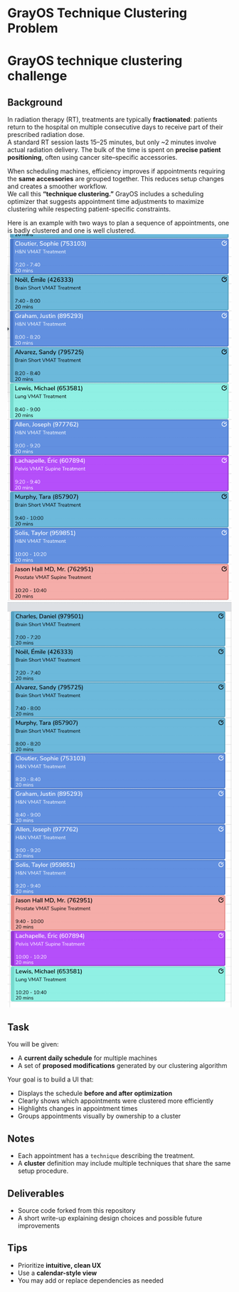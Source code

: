 # GrayOS Technique Clustering Problem
# GrayOS technique clustering challenge

## Background

In radiation therapy (RT), treatments are typically **fractionated**: patients return to the hospital on multiple consecutive days to receive part of their prescribed radiation dose.  
A standard RT session lasts 15–25 minutes, but only ~2 minutes involve actual radiation delivery. The bulk of the time is spent on **precise patient positioning**, often using cancer site–specific accessories.

When scheduling machines, efficiency improves if appointments requiring the **same accessories** are grouped together. This reduces setup changes and creates a smoother workflow.  
We call this **“technique clustering.”** GrayOS includes a scheduling optimizer that suggests appointment time adjustments to maximize clustering while respecting patient-specific constraints.

Here is an example with two ways to plan a sequence of appointments, one is badly clustered and one is well clustered.
![Badly clustered](image.png)
![Well clustered](image-1.png)

## Task

You will be given:
- A **current daily schedule** for multiple machines  
- A set of **proposed modifications** generated by our clustering algorithm  

Your goal is to build a UI that:
- Displays the schedule **before and after optimization**  
- Clearly shows which appointments were clustered more efficiently  
- Highlights changes in appointment times  
- Groups appointments visually by ownership to a cluster  


## Notes

- Each appointment has a `technique` describing the treatment.  
- A **cluster** definition may include multiple techniques that share the same setup procedure. 

## Deliverables

- Source code forked from this repository  
- A short write-up explaining design choices and possible future improvements  

## Tips

- Prioritize **intuitive, clean UX**  
- Use a **calendar-style view**  
- You may add or replace dependencies as needed  